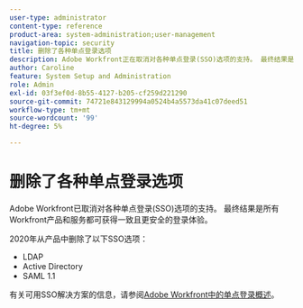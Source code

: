 ```yaml
---
user-type: administrator
content-type: reference
product-area: system-administration;user-management
navigation-topic: security
title: 删除了各种单点登录选项
description: Adobe Workfront正在取消对各种单点登录(SSO)选项的支持。 最终结果是所有Workfront产品和服务都可获得一致且更安全的登录体验。
author: Caroline
feature: System Setup and Administration
role: Admin
exl-id: 03f3ef0d-8b55-4127-b205-cf259d221290
source-git-commit: 74721e843129994a0524b4a5573da41c07deed51
workflow-type: tm+mt
source-wordcount: '99'
ht-degree: 5%

---
```


# 删除了各种单点登录选项

Adobe Workfront已取消对各种单点登录(SSO)选项的支持。 最终结果是所有Workfront产品和服务都可获得一致且更安全的登录体验。

2020年从产品中删除了以下SSO选项：

* LDAP
* Active Directory
* SAML 1.1

有关可用SSO解决方案的信息，请参阅[Adobe Workfront中的单点登录概述](../../add-users/single-sign-on/sso-in-workfront.md)。
